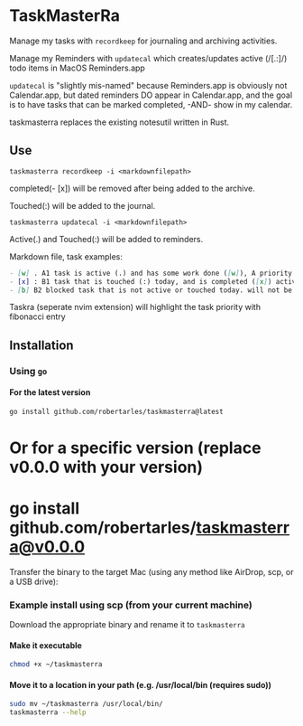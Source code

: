# TaskMasterRa

Manage my tasks with `recordkeep` for journaling and archiving activities.

Manage my Reminders with `updatecal` which creates/updates active (/[.:]/) todo items in MacOS Reminders.app

`updatecal` is "slightly mis-named" because Reminders.app is obviously not Calendar.app, but dated reminders DO appear in Calendar.app, and the goal is to have tasks that can be marked completed, -AND- show in my calendar.

taskmasterra replaces the existing notesutil written in Rust.

## Use

`taskmasterra recordkeep -i <markdownfilepath>`

completed(- [x]) will be removed after being added to the archive.

Touched(:) will be added to the journal.

`taskmasterra updatecal -i <markdownfilepath>`

Active(.) and Touched(:) will be added to reminders.

Markdown file, task examples:

``` markdown
- [w] . A1 task is active (.) and has some work done ([w]), A priority and fibonacci est effort 1, active or touched so added to reminders due today
- [x] : B1 task that is touched (:) today, and is completed ([x]) active or touched so added to reminders due today
- [b] B2 blocked task that is not active or touched today. will not be added to reminders\
```

Taskra (seperate nvim extension) will highlight the task priority with fibonacci entry

## Installation

### Using `go`

#### For the latest version

```bash
go install github.com/robertarles/taskmasterra@latest
```

# Or for a specific version (replace v0.0.0 with your version)

# go install github.com/robertarles/taskmasterra@v0.0.0

Transfer the binary to the target Mac (using any method like AirDrop, scp, or a USB drive):

### Example install using scp (from your current machine)

Download the appropriate binary and rename it to `taskmasterra`

#### Make it executable

```bash
chmod +x ~/taskmasterra
```

#### Move it to a location in your path (e.g. /usr/local/bin (requires sudo))

```bash
sudo mv ~/taskmasterra /usr/local/bin/
taskmasterra --help
```
